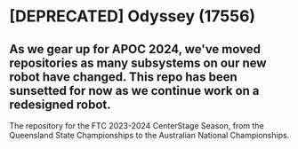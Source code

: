 # [DEPRECATED] Odyssey (17556)

## As we gear up for APOC 2024, we've moved repositories as many subsystems on our new robot have changed. This repo has been sunsetted for now as we continue work on a redesigned robot.

The repository for the FTC 2023-2024 CenterStage Season, from the Queensland State Championships to the Australian National Championships.
